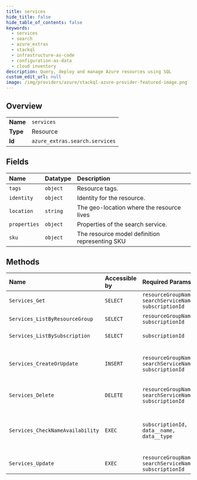 ```yaml
---
title: services
hide_title: false
hide_table_of_contents: false
keywords:
  - services
  - search
  - azure_extras    
  - stackql
  - infrastructure-as-code
  - configuration-as-data
  - cloud inventory
description: Query, deploy and manage Azure resources using SQL
custom_edit_url: null
image: /img/providers/azure/stackql-azure-provider-featured-image.png
---
```

  
    

## Overview
<table><tbody>
<tr><td><b>Name</b></td><td><code>services</code></td></tr>
<tr><td><b>Type</b></td><td>Resource</td></tr>
<tr><td><b>Id</b></td><td><code>azure_extras.search.services</code></td></tr>
</tbody></table>

## Fields
| Name | Datatype | Description |
|:-----|:---------|:------------|
| `tags` | `object` | Resource tags. |
| `identity` | `object` | Identity for the resource. |
| `location` | `string` | The geo-location where the resource lives |
| `properties` | `object` | Properties of the search service. |
| `sku` | `object` | The resource model definition representing SKU |
## Methods
| Name | Accessible by | Required Params | Description |
|:-----|:--------------|:----------------|:------------|
| `Services_Get` | `SELECT` | `resourceGroupName, searchServiceName, subscriptionId` | Gets the search service with the given name in the given resource group. |
| `Services_ListByResourceGroup` | `SELECT` | `resourceGroupName, subscriptionId` | Gets a list of all search services in the given resource group. |
| `Services_ListBySubscription` | `SELECT` | `subscriptionId` | Gets a list of all search services in the given subscription. |
| `Services_CreateOrUpdate` | `INSERT` | `resourceGroupName, searchServiceName, subscriptionId` | Creates or updates a search service in the given resource group. If the search service already exists, all properties will be updated with the given values. |
| `Services_Delete` | `DELETE` | `resourceGroupName, searchServiceName, subscriptionId` | Deletes a search service in the given resource group, along with its associated resources. |
| `Services_CheckNameAvailability` | `EXEC` | `subscriptionId, data__name, data__type` | Checks whether or not the given search service name is available for use. Search service names must be globally unique since they are part of the service URI (https://&lt;name&gt;.search.windows.net). |
| `Services_Update` | `EXEC` | `resourceGroupName, searchServiceName, subscriptionId` | Updates an existing search service in the given resource group. |
